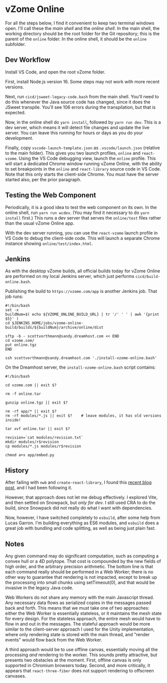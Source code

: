 # vZome Online

For all the steps below, I find it convenient to keep two terminal windows open.
I'll call these the *main shell* and the *online shell*.
In the main shell, the working directory should be the root folder for the
Git repository; this is the parent of the `online` folder.
In the online shell, it should be the `online` subfolder.

## Dev Workflow

Install VS Code, and open the root vZome folder.

First, install Node.js version 16.  Some steps may not work with more recent versions.

Next, run `cicd/jsweet-legacy-code.bash` from the main shell.  You'll need to do this whenever the Java source code has changed, since it does the JSweet transpile.  You'll see 106 errors during the transpilation, but that is expected.

Now, in the online shell do `yarn install`, followed by `yarn run dev`.
This is a dev server, which means it will detect file changes and update the live server.
You can leave this running for hours or days as you do your development.

Finally, copy `vscode-launch-template.json` as `.vscode/launch.json` (relative to the main folder).
This gives you two launch profiles, `online` and `react-vzome`.  Using the VS Code debugging view, launch the `online` profile.  This will start a dedicated Chrome window running vZome Online, with the ability to set breakpoints in the `online` and `react-library` source code in VS Code.  Note that this only starts the client-side Chrome.  You must have the server started also, per the prior paragraph.

## Testing the Web Component

Periodically, it is a good idea to test the web component on its own.
In the online shell, run `yarn run wcdev`.  (You may find it necessary to do `yarn install` first.)
This runs a dev server that serves the `online/test` files rather than the usual vZome Online app.

With the dev server running, you can use the `react-vzome` launch profile in VS Code
to debug the client-side code.  This will launch a separate Chrome instance showing `online/test/index.html`.

## Jenkins

As with the desktop vZome builds, all official builds today for vZome Online are performed on
my local Jenkins server, which just performs `cicd/build-online.bash`.

Publishing the build to `https://vzome.com/app` is another Jenkins job.
That job runs:

```
#!/bin/bash
set -x
buildNum=$( echo ${VZOME_ONLINE_BUILD_URL} | tr '/' ' ' | awk '{print $5}' )
cd $JENKINS_HOME/jobs/vzome-online-build/builds/${buildNum}/archive/online/dist

sftp -b - scottvorthmann@sandy.dreamhost.com << END
cd vzome.com/
put online.tgz
END

ssh scottvorthmann@sandy.dreamhost.com './install-vzome-online.bash'
```
On the Dreamhost server, the `install-vzome-online.bash` script contains:

```
#!/bin/bash

cd vzome.com || exit $?

rm -f online.tar

gunzip online.tgz || exit $?

rm -rf app/* || exit $?
rm -rf modules/*.js || exit $?    # leave modules, it has old versions inside!

tar xvf online.tar || exit $?

revision=`cat modules/revision.txt`
mkdir modules/r$revision
cp modules/*.js modules/r$revision

chmod a+x app/embed.py
```

## History

After failing with `nwb` and `create-react-library`, I found this [recent blog post][mehrahinem], and I had been following it.

[mehrahinem]: https://medium.com/@mehrahinam/build-a-private-react-component-library-cra-rollup-material-ui-github-package-registry-1e14da93e790

However, that approach does not let me debug effectively.
I explored Vite, and then settled on Snowpack, but *only for dev*.  I still used CRA to do the build,
since Snowpack did not really do what I want with dependencies.

Now, however, I have switched completely to `esbuild`, after some help from Lucas Garron.
I'm building everything as ES6 modules, and `esbuild` does a great job with bundling and code splitting,
as well as being just plain fast.

## Notes

Any given command may do significant computation, such as computing a convex hull or a 4D polytope.
That cost is compounded by the new fields of high order, and the arbitrary precision arithmetic.
The bottom line is that each command really should be performed in a Web Worker;
there is no other way to guarantee that rendering is not impacted,
except to break up the processing into small chunks using setTimeout(0),
and that would be invasive in the legacy Java code.

Web Workers do not share any memory with the main Javascript thread.
Any necessary data flows as serialized copies in the messages passed back and forth.
This means that we must take one of two approaches: either the Web Worker is essentially stateless,
or it maintains the mesh state for every design.  For the stateless approach, the entire mesh would
have to flow in and out in the messages.  The stateful approach would be more similar to the client-server
approach I used for the Unity implementation, where only rendering state is stored with the main thread,
and "render events" would flow back from the Web Worker.

A third approach would be to use offline canvas, essentially moving all the processing *and* rendering
to the worker.  This sounds pretty attractive, but presents two obstacles at the moment.
First, offline canvas is only supported in Chromium browsers today.  Second, and more critically,
it appears that `react-three-fiber` does not support rendering to offscreen canvases.
